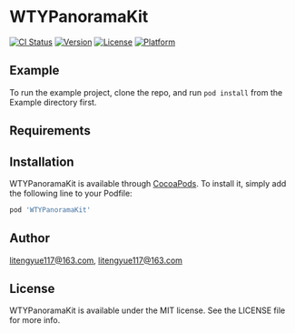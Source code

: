 # WTYPanoramaKit

[![CI Status](https://img.shields.io/travis/litengyue117@163.com/WTYPanoramaKit.svg?style=flat)](https://travis-ci.org/litengyue117@163.com/WTYPanoramaKit)
[![Version](https://img.shields.io/cocoapods/v/WTYPanoramaKit.svg?style=flat)](https://cocoapods.org/pods/WTYPanoramaKit)
[![License](https://img.shields.io/cocoapods/l/WTYPanoramaKit.svg?style=flat)](https://cocoapods.org/pods/WTYPanoramaKit)
[![Platform](https://img.shields.io/cocoapods/p/WTYPanoramaKit.svg?style=flat)](https://cocoapods.org/pods/WTYPanoramaKit)

## Example

To run the example project, clone the repo, and run `pod install` from the Example directory first.

## Requirements

## Installation

WTYPanoramaKit is available through [CocoaPods](https://cocoapods.org). To install
it, simply add the following line to your Podfile:

```ruby
pod 'WTYPanoramaKit'
```

## Author

litengyue117@163.com, litengyue117@163.com

## License

WTYPanoramaKit is available under the MIT license. See the LICENSE file for more info.
